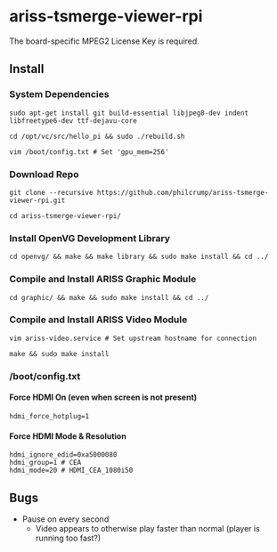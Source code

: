 # ariss-tsmerge-viewer-rpi

The board-specific MPEG2 License Key is required.

## Install

### System Dependencies

```
sudo apt-get install git build-essential libjpeg8-dev indent libfreetype6-dev ttf-dejavu-core

cd /opt/vc/src/hello_pi && sudo ./rebuild.sh

vim /boot/config.txt # Set 'gpu_mem=256'
```

### Download Repo

```
git clone --recursive https://github.com/philcrump/ariss-tsmerge-viewer-rpi.git

cd ariss-tsmerge-viewer-rpi/
```

### Install OpenVG Development Library

```
cd openvg/ && make && make library && sudo make install && cd ../
```

### Compile and Install ARISS Graphic Module

```
cd graphic/ && make && sudo make install && cd ../
```

### Compile and Install ARISS Video Module

```
vim ariss-video.service # Set upstream hostname for connection

make && sudo make install
```

### /boot/config.txt

#### Force HDMI On (even when screen is not present)

```
hdmi_force_hotplug=1
```

#### Force HDMI Mode & Resolution

```
hdmi_ignore_edid=0xa5000080
hdmi_group=1 # CEA
hdmi_mode=20 # HDMI_CEA_1080i50
```

## Bugs

* Pause on every second
  * Video appears to otherwise play faster than normal (player is running too fast?)
